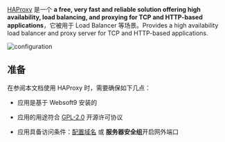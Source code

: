 [HAProxy](http://www.haproxy.org/) 是一个 **a free, very fast and reliable solution offering high availability, load balancing, and proxying for TCP and HTTP-based applications**，它被用于 Load Balancer  等场景。Provides a high availability load balancer and proxy server for TCP and HTTP-based applications.


![configuration](https://libs.websoft9.com/Websoft9/DocsPicture/zh/haproxy/HAProxy-configuration.png)


## 准备

在参阅本文档使用 HAProxy 时，需要确保如下几点：

- 应用是基于 Websoft9 安装的

- 应用的用途符合 [GPL-2.0](https://opensource.org/licenses/GPL-2.0) 开源许可协议

- 应用具备访问条件：[配置域名](./guide/appsetdomain) 或 **服务器安全组**开启网外端口
